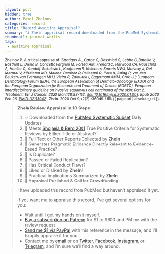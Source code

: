 ```yaml
---
layout: post
hidden: true
author: Pavel Zhelnov
categories: record
title: "Record Awaiting Appraisal"
summary: "A Zheln appraisal record downloaded from the PubMed Systematic Subset daily updates."
thumbnail: journal-whills
tags:
 - awaiting appraisal
---
```


<small id="citation">Zhelnov P. A critical appraisal of _‘Stratigos AJ, Garbe C, Dessinioti C, Lebbe C, Bataille V, Bastholt L, Dreno B, Concetta Fargnoli M, Forsea AM, Frenard C, Harwood CA, Hauschild A, Hoeller C, Kandolf-Sekulovic L, Kaufmann R, Kelleners-Smeets NWJ, Malvehy J, Del Marmol V, Middleton MR, Moreno-Ramirez D, Pellecani G, Peris K, Saiag P, van den Beuken-van Everdingen MHJ, Vieira R, Zalaudek I, Eggermont AMM, Grob JJ; European Dermatology Forum (EDF), the European Association of Dermato-Oncology (EADO) and the European Organization for Research and Treatment of Cancer (EORTC). European interdisciplinary guideline on invasive squamous cell carcinoma of the skin: Part 2. Treatment. Eur J Cancer. 2020 Mar;128:83-102. [doi: 10.1016/j.ejca.2020.01.008](https://doi.org/10.1016/j.ejca.2020.01.008). Epub 2020 Feb 26. [PMID: 32113942](https://pubmed.gov/32113942)’._ Zheln. 2020 Oct 9;42(2):r360d9. URI: {{ page.url | absolute_url }}.</small>

> **Zheln Review Appraisal in 10 Steps:**
>
> 1. ✅ Downloaded from the [PubMed Systematic Subset](https://github.com/p1m-ortho/qs-global-ortho-search-queries/blob/global-sr-query/README.md) Daily Updates
> 2. 🔄 Meets [Shojania & Bero 2001](https://www.researchgate.net/publication/11820967_Taking_Advantage_of_the_Explosion_of_Systematic_Reviews_An_Efficient_MEDLINE_Search_Strategy) True Positive Criteria for Systematic Reviews by Either Title or Abstract?
> 3. 🔄 Full Text or Other Reports Collected by **Zheln**
> 4. 🔄 Generates Pragmatic Evidence Directly Relevant to Evidence-Based Practice?
> 5. 🔄 Is Duplicate?
> 6. 🔄 Passed or Failed Replication?
> 7. 🔄 Has Critical Conduct Flaws?
> 8. 🔄 Liked or Disliked by **Zheln**?
> 9. 🔄 Practical Implications Summarized by **Zheln**
> 10. 🔄 Appraisal Published & Call for Crowdfunding

> I have uploaded this record from PubMed but haven’t appraised it yet.
>
> If you want me to appraise this record, I’ve got several options for you:
> * Wait until I get my hands on it myself.
> * [Buy a subscription on Patreon](https://patreon.com/zheln) for $1 to $600 and PM me with the review request.
> * [Send me $1 via PayPal](https://paypal.me/pjelnov) with this reference in the message, and I’ll happily appraise it for you.
> * Contact me by [email](mailto:pavel@zheln.com) or on [Twitter](https://twitter.com/drzhelnov), [Facebook](https://facebook.com/drzhelnov), [Instagram](https://instagram.com/igzheln), or [Telegram](https://t.me/drzhelnov), and I’m sure we’ll find a way around.
